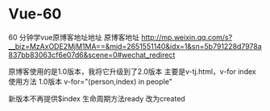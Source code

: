 # Vue-60
60 分钟学vue原博客地址地址
原博客地址 
http://mp.weixin.qq.com/s?__biz=MzAxODE2MjM1MA==&mid=2651551140&idx=1&sn=5b791228d7978a837bb83063cf6e07d6&scene=0#wechat_redirect

原博客使用的是1.0版本，我将它升级到了2.0版本
主要是v-tj.html，v-for index 使用方法
1.0版本
v-for="(person,index) in people"

新版本不再提供$index
生命周期方法ready 改为created
